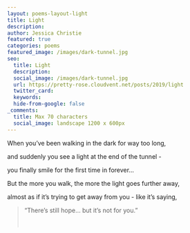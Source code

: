 ```yaml
---
layout: poems-layout-light
title: Light
description:
author: Jessica Christie
featured: true
categories: poems
featured_image: /images/dark-tunnel.jpg
seo:
  title: Light
  description:
  social_image: /images/dark-tunnel.jpg
  url: https://pretty-rose.cloudvent.net/posts/2019/light
  twitter_card:
  keywords:
  hide-from-google: false
_comments:
  title: Max 70 characters
  social_image: landscape 1200 x 600px
---
```

When you’ve been walking in the dark for way too long,

and suddenly you see a light at the end of the tunnel -

you finally smile for the first time in forever…

But the more you walk, the more the light goes further away,

almost as if it’s trying to get away from you - like it’s saying,

> “There’s still hope… but it’s not for you.”
>
>
> &nbsp;
